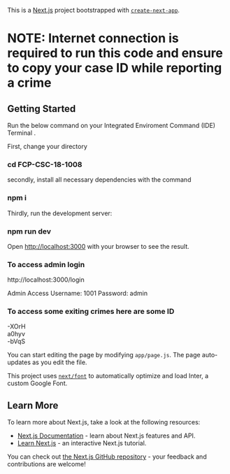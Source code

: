 This is a [Next.js](https://nextjs.org/) project bootstrapped with [`create-next-app`](https://github.com/vercel/next.js/tree/canary/packages/create-next-app).
# NOTE: Internet connection is required to run this code and ensure to copy your case ID while reporting a crime

## Getting Started
Run the below command on your Integrated Enviroment Command (IDE) Terminal .

First, change your directory 
### cd FCP-CSC-18-1008

secondly, install all necessary dependencies with the command
### npm i

Thirdly, run the development server:

### npm run dev

Open [http://localhost:3000](http://localhost:3000) with your browser to see the result.

### To access admin login
http://localhost:3000/login

Admin Access
Username: 1001
Password: admin

### To access some exiting crimes here are some ID
-XOrH <br>
a0hyv <br>
-bVqS

You can start editing the page by modifying `app/page.js`. The page auto-updates as you edit the file.

This project uses [`next/font`](https://nextjs.org/docs/basic-features/font-optimization) to automatically optimize and load Inter, a custom Google Font.

## Learn More

To learn more about Next.js, take a look at the following resources:

- [Next.js Documentation](https://nextjs.org/docs) - learn about Next.js features and API.
- [Learn Next.js](https://nextjs.org/learn) - an interactive Next.js tutorial.

You can check out [the Next.js GitHub repository](https://github.com/vercel/next.js/) - your feedback and contributions are welcome!

